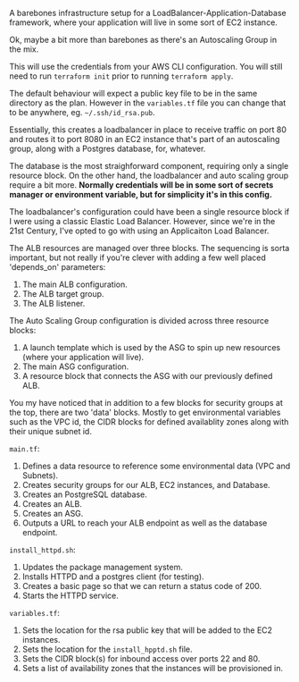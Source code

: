 A barebones infrastructure setup for a LoadBalancer-Application-Database framework, where your application will live in some sort of EC2 instance. 

Ok, maybe a bit more than barebones as there's an Autoscaling Group in the mix.

This will use the credentials from your AWS CLI configuration.
You will still need to run `terraform init` prior to running `terraform apply`.

The default behaviour will expect a public key file to be in the same directory as the plan.
However in the `variables.tf` file you can change that to be anywhere, eg. `~/.ssh/id_rsa.pub`.

Essentially, this creates a loadbalancer in place to receive traffic on port 80 and routes it to port 8080 in an EC2 instance that's part of an autoscaling group, along with a Postgres database, for, whatever. 

The database is the most straighforward component, requiring only a single resource block.  On the other hand, the loadbalancer and auto scaling group require a bit more.
**Normally credentials will be in some sort of secrets manager or environment variable, but for simplicity it's in this config.**

The loadbalancer's configuration could have been a single resource block if I were using a classic Elastic Load Balancer. However, since we're in the 21st Century, I've opted to go with using an Applicaiton Load Balancer. 

The ALB resources are managed over three blocks. The sequencing is sorta important, but not really if you're clever with adding a few well placed 'depends_on' parameters:
1. The main ALB configuration.
2. The ALB target group.
3. The ALB listener.

The Auto Scaling Group configuration is divided across three resource blocks:
1. A launch template which is used by the ASG to spin up new resources (where your application will live). 
2. The main ASG configuration.
3. A resource block that connects the ASG with our previously defined ALB. 

You my have noticed that in addition to a few blocks for security groups at the top, there are two 'data' blocks. Mostly to get environmental variables such as the VPC id, the CIDR blocks for defined availablity zones along with their unique subnet id. 


`main.tf`:
1. Defines a data resource to reference some environmental data (VPC and Subnets).
2. Creates security groups for our ALB, EC2 instances, and Database.
3. Creates an PostgreSQL database.
4. Creates an ALB.
5. Creates an ASG.
6. Outputs a URL to reach your ALB endpoint as well as the database endpoint.

`install_httpd.sh`:
1. Updates the package management system. 
2. Installs HTTPD and a postgres client (for testing).
3. Creates a basic page so that we can return a status code of 200.
4. Starts the HTTPD service.

`variables.tf`:
1. Sets the location for the rsa public key that will be added to the EC2 instances.
2. Sets the location for the `install_hpptd.sh` file. 
3. Sets the CIDR block(s) for inbound access over ports 22 and 80.
4. Sets a list of availability zones that the instances will be provisioned in.